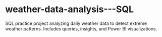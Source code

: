 # weather-data-analysis---SQL
SQL practice project analyzing daily weather data to detect extreme weather patterns. Includes queries, insights, and Power BI visualizations.
